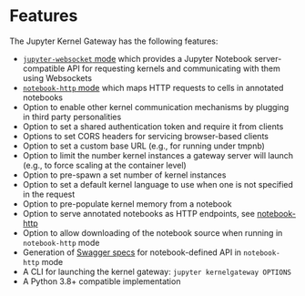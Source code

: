# Features

The Jupyter Kernel Gateway has the following features:

* [`jupyter-websocket` mode](websocket-mode.md) which provides a 
  Jupyter Notebook server-compatible API for requesting kernels and
  communicating with them using Websockets
* [`notebook-http` mode](http-mode.md) which maps HTTP requests to
  cells in annotated notebooks
* Option to enable other kernel communication mechanisms by plugging in third party personalities
* Option to set a shared authentication token and require it from clients
* Options to set CORS headers for servicing browser-based clients
* Option to set a custom base URL (e.g., for running under tmpnb)
* Option to limit the number kernel instances a gateway server will launch
  (e.g., to force scaling at the container level)
* Option to pre-spawn a set number of kernel instances
* Option to set a default kernel language to use when one is not specified
  in the request
* Option to pre-populate kernel memory from a notebook
* Option to serve annotated notebooks as HTTP endpoints, see
  [notebook-http](http-mode.md)
* Option to allow downloading of the notebook source when running
  in `notebook-http` mode
* Generation of [Swagger specs](http://swagger.io/introducing-the-open-api-initiative/)
  for notebook-defined API in `notebook-http` mode
* A CLI for launching the kernel gateway: `jupyter kernelgateway OPTIONS`
* A Python 3.8+ compatible implementation
